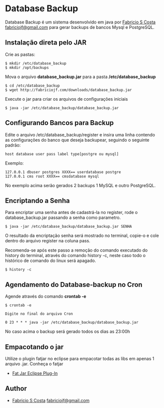 # Database Backup

Database Backup é um sistema desenvolvido em java por [Fabricio S Costa](http://fabriciojf.com) fabriciojf@gmail.com para gerar backups de bancos Mysql e PostgreSQL. 


## Instalação direta pelo JAR

Crie as pastas:

```console
$ mkdir /etc/database_backup
$ mkdir /opt/backups
```

Mova o arquivo **database_backup.jar** para a pasta **/etc/database_backup**

```console
$ cd /etc/database_backup
$ wget http://fabriciojf.com/downloads/database_backup.jar 
```

Execute o jar para criar os arquivos de configurações iniciais

```console
$ java -jar /etc/database_backup/database_backup.jar 
```

## Configurando Bancos para Backup

Edite o arquivo /etc/database_backup/register e insira uma linha contendo as configurações do banco que deseja backupear, seguindo o seguinte padrão:

```
host database user pass label type[postgre ou mysql]
```

Exemplo:

```
127.0.0.1 dbuser postgres XXXX== userdatabase postgre
127.0.0.1 cms root XXXX== cmsdatabase mysql
```

No exemplo acima serão gerados 2 backups 1 MySQL e outro PostgreSQL.


## Encriptando a Senha

Para encriptar uma senha antes de cadastrá-la no register, rode o database_backup.jar passando a senha como parametro.
 
```console
$ java -jar /etc/database_backup/database_backup.jar SENHA
```

O resultado da encriptação senha será mostrado no terminal, copie-o e cole dentro do arquivo register na coluna pass.

Recomenda-se após este passo a remoção do comando executado do history do terminal, através do comando history -c, neste caso todo o histórico de comando do linux será apagado.

```console
$ history -c
```


## Agendamento do Database-backup no Cron

Agende através do comando **crontab -e**

```cron
$ crontab -e

Digite no final do arquivo Cron

0 23 * * * java -jar /etc/database_backup/database_backup.jar
```
No caso acima o backup será gerado todos os dias as 23:00h


## Empacotando o jar

Utilize o plugin fatjar no eclipse para empacotar todas as libs em apenas 1 arquivo .jar. Conheça o fatjar

* [Fat Jar Eclipse Plug-In](http://fjep.sourceforge.net/)


## Author

* [Fabricio S Costa](http://fabriciojf.com) fabriciojf@gmail.com

